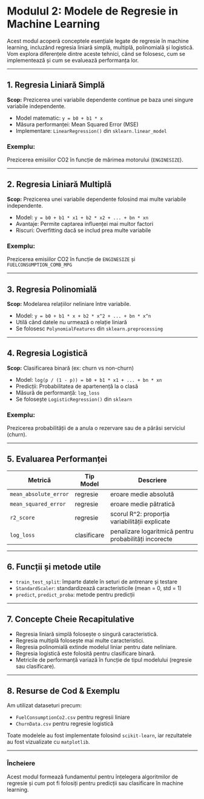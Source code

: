 # Modulul 2: Modele de Regresie in Machine Learning

Acest modul acoperă conceptele esențiale legate de regresie în machine learning, incluzând regresia liniară simplă, multiplă, polinomială și logistică. Vom explora diferențele dintre aceste tehnici, când se folosesc, cum se implementează și cum se evaluează performanța lor.

---

## 1. Regresia Liniară Simplă

**Scop:** Prezicerea unei variabile dependente continue pe baza unei singure variabile independente.

* Model matematic: `y = b0 + b1 * x`
* Măsura performanței: Mean Squared Error (MSE)
* Implementare: `LinearRegression()` din `sklearn.linear_model`

### Exemplu:

Prezicerea emisiilor CO2 în funcție de mărimea motorului (`ENGINESIZE`).

---

## 2. Regresia Liniară Multiplă

**Scop:** Prezicerea unei variabile dependente folosind mai multe variabile independente.

* Model: `y = b0 + b1 * x1 + b2 * x2 + ... + bn * xn`
* Avantaje: Permite captarea influenței mai multor factori
* Riscuri: Overfitting dacă se includ prea multe variabile

### Exemplu:

Prezicerea emisiilor CO2 în funcție de `ENGINESIZE` și `FUELCONSUMPTION_COMB_MPG`

---

## 3. Regresia Polinomială

**Scop:** Modelarea relațiilor neliniare între variabile.

* Model: `y = b0 + b1 * x + b2 * x^2 + ... + bn * x^n`
* Utilă când datele nu urmează o relație liniară
* Se folosesc `PolynomialFeatures` din `sklearn.preprocessing`

---

## 4. Regresia Logistică

**Scop:** Clasificarea binară (ex: churn vs non-churn)

* Model: `log(p / (1 - p)) = b0 + b1 * x1 + ... + bn * xn`
* Predicții: Probabilitatea de apartenență la o clasă
* Măsură de performanță: `log_loss`
* Se folosește `LogisticRegression()` din `sklearn`

### Exemplu:

Prezicerea probabilității de a anula o rezervare sau de a părăsi serviciul (churn).

---

## 5. Evaluarea Performanței

| Metrică               | Tip Model   | Descriere                                             |
| --------------------- | ----------- | ----------------------------------------------------- |
| `mean_absolute_error` | regresie    | eroare medie absolută                                 |
| `mean_squared_error`  | regresie    | eroare medie pătratică                                |
| `r2_score`            | regresie    | scorul R^2: proporția variabilității explicate        |
| `log_loss`            | clasificare | penalizare logaritmică pentru probabilități incorecte |

---

## 6. Funcții și metode utile

* `train_test_split`: împarte datele în seturi de antrenare și testare
* `StandardScaler`: standardizează caracteristicile (mean = 0, std = 1)
* `predict`, `predict_proba`: metode pentru predicții

---

## 7. Concepte Cheie Recapitulative

* Regresia liniară simplă folosește o singură caracteristică.
* Regresia multiplă folosește mai multe caracteristici.
* Regresia polinomială extinde modelul liniar pentru date neliniare.
* Regresia logistică este folosită pentru clasificare binară.
* Metricile de performanță variază în funcție de tipul modelului (regresie sau clasificare).

---

## 8. Resurse de Cod & Exemplu

Am utilizat dataseturi precum:

* `FuelConsumptionCo2.csv` pentru regresii liniare
* `ChurnData.csv` pentru regresie logistică

Toate modelele au fost implementate folosind `scikit-learn`, iar rezultatele au fost vizualizate cu `matplotlib`.

---

### Încheiere

Acest modul formează fundamentul pentru înțelegera algoritmilor de regresie și cum pot fi folosiți pentru predicții sau clasificare în machine learning.
